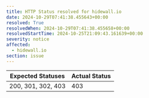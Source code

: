 ```yaml
---
title: HTTP Status resolved for hidewall.io
date: 2024-10-29T07:41:38.455643+00:00
resolved: True
resolvedWhen: 2024-10-29T07:41:38.455658+00:00
resolvedStartTime: 2024-10-25T21:09:43.161639+00:00
severity: notice
affected:
  - hidewall.io
section: issue
---
```


| Expected Statuses | Actual Status  |
|-------------------|----------------|
| 200, 301, 302, 403 | 403 |

